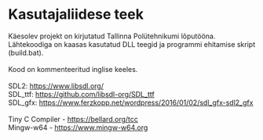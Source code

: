 # Kasutajaliidese teek
Käesolev projekt on kirjutatud Tallinna Polütehnikumi lõputööna. Lähtekoodiga on kaasas kasutatud DLL teegid ja programmi ehitamise skript (build.bat).
<br><br>
Kood on kommenteeritud inglise keeles.
<br><br>
SDL2: https://www.libsdl.org/
<br>
SDL_ttf: https://github.com/libsdl-org/SDL_ttf
<br>
SDL_gfx: https://www.ferzkopp.net/wordpress/2016/01/02/sdl_gfx-sdl2_gfx
<br><br>
Tiny C Compiler - https://bellard.org/tcc
<br>
Mingw-w64 - https://www.mingw-w64.org
